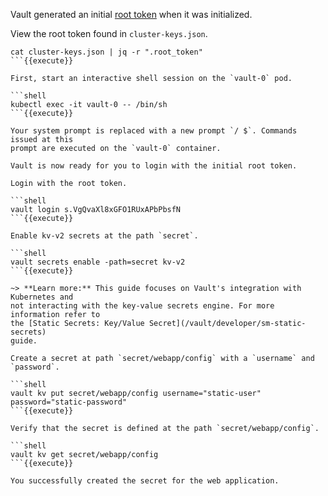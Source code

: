 Vault generated an initial [root
token](https://www.vaultproject.io/docs/concepts/tokens.html#root-tokens) when
it was initialized.

View the root token found in `cluster-keys.json`.

```shell
cat cluster-keys.json | jq -r ".root_token"
```{{execute}}

First, start an interactive shell session on the `vault-0` pod.

```shell
kubectl exec -it vault-0 -- /bin/sh
```{{execute}}

Your system prompt is replaced with a new prompt `/ $`. Commands issued at this
prompt are executed on the `vault-0` container.

Vault is now ready for you to login with the initial root token.

Login with the root token.

```shell
vault login s.VgQvaXl8xGFO1RUxAPbPbsfN
```{{execute}}

Enable kv-v2 secrets at the path `secret`.

```shell
vault secrets enable -path=secret kv-v2
```{{execute}}

~> **Learn more:** This guide focuses on Vault's integration with Kubernetes and
not interacting with the key-value secrets engine. For more information refer to
the [Static Secrets: Key/Value Secret](/vault/developer/sm-static-secrets)
guide.

Create a secret at path `secret/webapp/config` with a `username` and `password`.

```shell
vault kv put secret/webapp/config username="static-user" password="static-password"
```{{execute}}

Verify that the secret is defined at the path `secret/webapp/config`.

```shell
vault kv get secret/webapp/config
```{{execute}}

You successfully created the secret for the web application.
